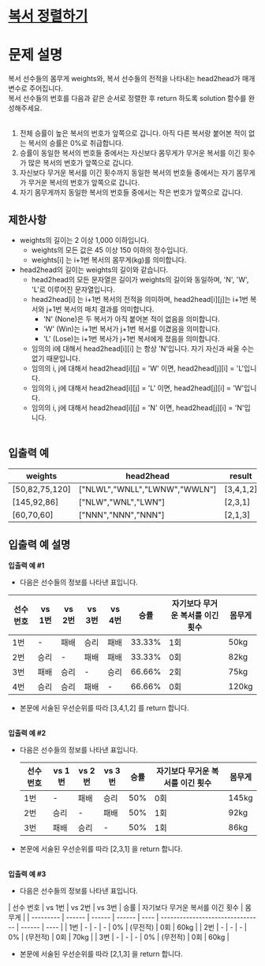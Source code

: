 # <a href="https://programmers.co.kr/learn/courses/30/lessons/85002">복서 정렬하기</a>

# 문제 설명

복서 선수들의 몸무게 weights와, 복서 선수들의 전적을 나타내는 head2head가 매개변수로 주어집니다.<br />
복서 선수들의 번호를 다음과 같은 순서로 정렬한 후 return 하도록 solution 함수를 완성해주세요.<br /><br />

1. 전체 승률이 높은 복서의 번호가 앞쪽으로 갑니다. 아직 다른 복서랑 붙어본 적이 없는 복서의 승률은 0%로 취급합니다.
2. 승률이 동일한 복서의 번호들 중에서는 자신보다 몸무게가 무거운 복서를 이긴 횟수가 많은 복서의 번호가 앞쪽으로 갑니다.
3. 자신보다 무거운 복서를 이긴 횟수까지 동일한 복서의 번호들 중에서는 자기 몸무게가 무거운 복서의 번호가 앞쪽으로 갑니다.
4. 자기 몸무게까지 동일한 복서의 번호들 중에서는 작은 번호가 앞쪽으로 갑니다.

## 제한사항

- weights의 길이는 2 이상 1,000 이하입니다.
  - weights의 모든 값은 45 이상 150 이하의 정수입니다.
  - weights[i] 는 i+1번 복서의 몸무게(kg)를 의미합니다.
- head2head의 길이는 weights의 길이와 같습니다.
  - head2head의 모든 문자열은 길이가 weights의 길이와 동일하며, 'N', 'W', 'L'로 이루어진 문자열입니다.
  - head2head[i] 는 i+1번 복서의 전적을 의미하며, head2head[i][j]는 i+1번 복서와 j+1번 복서의 매치 결과를 의미합니다.
    - 'N' (None)은 두 복서가 아직 붙어본 적이 없음을 의미합니다.
    - 'W' (Win)는 i+1번 복서가 j+1번 복서를 이겼음을 의미합니다.
    - 'L' (Lose)는 i+1번 복사가 j+1번 복서에게 졌음을 의미합니다.
  - 임의의 i에 대해서 head2head[i][i] 는 항상 'N'입니다. 자기 자신과 싸울 수는 없기 때문입니다.
  - 임의의 i, j에 대해서 head2head[i][j] = 'W' 이면, head2head[j][i] = 'L'입니다.
  - 임의의 i, j에 대해서 head2head[i][j] = 'L' 이면, head2head[j][i] = 'W'입니다.
  - 임의의 i, j에 대해서 head2head[i][j] = 'N' 이면, head2head[j][i] = 'N'입니다.
    <br /><br />

## 입출력 예

| weights        | head2head                     | result    |
| -------------- | ----------------------------- | --------- |
| [50,82,75,120] | ["NLWL","WNLL","LWNW","WWLN"] | [3,4,1,2] |
| [145,92,86]    | ["NLW","WNL","LWN"]           | [2,3,1]   |
| [60,70,60]     | ["NNN","NNN","NNN"]           | [2,1,3]   |

## 입출력 예 설명

<b>입출력 예 #1</b> <br />

- 다음은 선수들의 정보를 나타낸 표입니다.

| 선수 번호 | vs 1번 | vs 2번 | vs 3번 | vs 4번 | 승률   | 자기보다 무거운 복서를 이긴 횟수 | 몸무게 |
| --------- | ------ | ------ | ------ | ------ | ------ | -------------------------------- | ------ |
| 1번       | -      | 패배   | 승리   | 패배   | 33.33% | 1회                              | 50kg   |
| 2번       | 승리   | -      | 패배   | 패배   | 33.33% | 0회                              | 82kg   |
| 3번       | 패배   | 승리   | -      | 승리   | 66.66% | 2회                              | 75kg   |
| 4번       | 승리   | 승리   | 패배   | -      | 66.66% | 0회                              | 120kg  |

- 본문에 서술된 우선순위를 따라 [3,4,1,2] 를 return 합니다.<br /><br />

<b>입출력 예 #2</b> <br />

- 다음은 선수들의 정보를 나타낸 표입니다.

  | 선수 번호 | vs 1번 | vs 2번 | vs 3번 | 승률 | 자기보다 무거운 복서를 이긴 횟수 | 몸무게 |
  | --------- | ------ | ------ | ------ | ---- | -------------------------------- | ------ |
  | 1번       | -      | 패배   | 승리   | 50%  | 0회                              | 145kg  |
  | 2번       | 승리   | -      | 패배   | 50%  | 1회                              | 92kg   |
  | 3번       | 패배   | 승리   | -      | 50%  | 1회                              | 86kg   |

- 본문에 서술된 우선순위를 따라 [2,3,1] 을 return 합니다.<br /><br />

<b>입출력 예 #3</b><br />

- 다음은 선수들의 정보를 나타낸 표입니다.

| 선수 번호 | vs 1번 | vs 2번 | vs 3번 | 승률 | 자기보다 무거운 복서를 이긴 횟수 | 몸무게 |
| --------- | ------ | ------ | ------ | ---- | -------------------------------- | ------ | ---- |
| 1번       | -      | -      | -      | 0%   | (무전적)                         | 0회    | 60kg |
| 2번       | -      | -      | -      | 0%   | (무전적)                         | 0회    | 70kg |
| 3번       | -      | -      | -      | 0%   | (무전적)                         | 0회    | 60kg |

- 본문에 서술된 우선순위를 따라 [2,1,3] 을 return 합니다.
